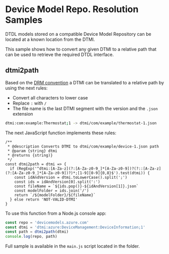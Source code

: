 # Device Model Repo. Resolution Samples

DTDL models stored on a compatible Device Model Repository can be located at a known location from the DTMI.

This sample shows how to convert any given DTMI to a relative path that can be used to retrieve the required DTDL interface.

## dtmi2path

Based on the [DRM convention](https://github.com/Azure/device-models-tools/wiki/Resolution-Convention) a DTMI can be translated to a relative path by using the next rules:

- Convert all characters to lower case
- Replace `:` with `/`
- The file name is the last DTMI segment with the version and the `.json` extension

```bash
dtmi:com:example:Thermostat;1 -> dtmi/com/example/thermostat-1.json
```

The next JavaScript function implements these rules:

```JS
/**
 * @description Converts DTMI to dtmi/com/example/device-1.json path
 * @param {string} dtmi
 * @returns {string)}
 */
const dtmi2path = dtmi => {
  if (RegExp('^dtmi:[A-Za-z](?:[A-Za-z0-9_]*[A-Za-z0-9])?(?::[A-Za-z](?:[A-Za-z0-9_]*[A-Za-z0-9])?)*;[1-9][0-9]{0,8}$').test(dtmi)) {
    const idAndVersion = dtmi.toLowerCase().split(';')
    const ids = idAndVersion[0].split(':')
    const fileName = `${ids.pop()}-${idAndVersion[1]}.json`
    const modelFolder = ids.join('/')
    return `/${modelFolder}/${fileName}`
  } else return 'NOT-VALID-DTMI'
}
```

To use this function from a Node.js console app:

```js
const repo = 'devicemodels.azure.com'
const dtmi = 'dtmi:azure:DeviceManagement:DeviceInformation;1'
const path = dtmi2path(dtmi)
console.log(repo, path)
```

Full sample is available in the `main.js` script located in the folder.
